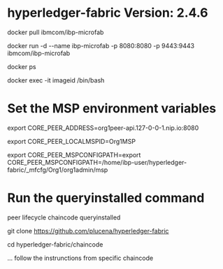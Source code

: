 # hyperledger-fabric Version: 2.4.6

docker pull ibmcom/ibp-microfab

docker run -d --name ibp-microfab -p 8080:8080 -p 9443:9443 ibmcom/ibp-microfab

docker ps

docker exec -it imageid  /bin/bash


# Set the MSP environment variables
export CORE_PEER_ADDRESS=org1peer-api.127-0-0-1.nip.io:8080

export CORE_PEER_LOCALMSPID=Org1MSP

export CORE_PEER_MSPCONFIGPATH=export CORE_PEER_MSPCONFIGPATH=/home/ibp-user/hyperledger-fabric/_mfcfg/Org1/org1admin/msp

# Run the queryinstalled command
peer lifecycle chaincode queryinstalled

git clone https://github.com/plucena/hyperledger-fabric

cd hyperledger-fabric/chaincode

... follow the instrunctions from specific chaincode




